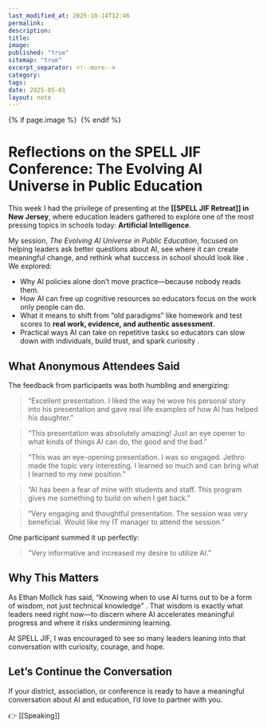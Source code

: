 ```yaml
---
last_modified_at: 2025-10-14T12:46
permalink:
description:
title:
image:
published: "true"
sitemap: "true"
excerpt_separator: <!--more-->
category:
tags:
date: 2025-05-01
layout: note
---
```



{% if page.image %} <img src="{{ page.image }}" alt=""> {% endif %}
# Reflections on the SPELL JIF Conference: The Evolving AI Universe in Public Education

This week I had the privilege of presenting at the **[[SPELL JIF Retreat]] in New Jersey**, where education leaders gathered to explore one of the most pressing topics in schools today: **Artificial Intelligence**.  

My session, _The Evolving AI Universe in Public Education_, focused on helping leaders ask better questions about AI, see where it can create meaningful change, and rethink what success in school should look like . We explored:

- Why AI policies alone don’t move practice—because nobody reads them.
- How AI can free up cognitive resources so educators focus on the work only people can do.
- What it means to shift from “old paradigms” like homework and test scores to **real work, evidence, and authentic assessment**.
- Practical ways AI can take on repetitive tasks so educators can slow down with individuals, build trust, and spark curiosity .
## What Anonymous Attendees Said

The feedback from participants was both humbling and energizing:

> “Excellent presentation. I liked the way he wove his personal story into his presentation and gave real life examples of how AI has helped his daughter.”

> “This presentation was absolutely amazing! Just an eye opener to what kinds of things AI can do, the good and the bad.”

> “This was an eye-opening presentation. I was so engaged. Jethro made the topic very interesting. I learned so much and can bring what I learned to my new position.”

  > “AI has been a fear of mine with students and staff. This program gives me something to build on when I get back.”

> “Very engaging and thoughtful presentation. The session was very beneficial. Would like my IT manager to attend the session.”  

One participant summed it up perfectly:  

> “Very informative and increased my desire to utilize AI.”
## Why This Matters

As Ethan Mollick has said, “Knowing when to use AI turns out to be a form of wisdom, not just technical knowledge” . That wisdom is exactly what leaders need right now—to discern where AI accelerates meaningful progress and where it risks undermining learning.

At SPELL JIF, I was encouraged to see so many leaders leaning into that conversation with curiosity, courage, and hope.
## Let’s Continue the Conversation

If your district, association, or conference is ready to have a meaningful conversation about AI and education, I’d love to partner with you.

👉 [[Speaking]]